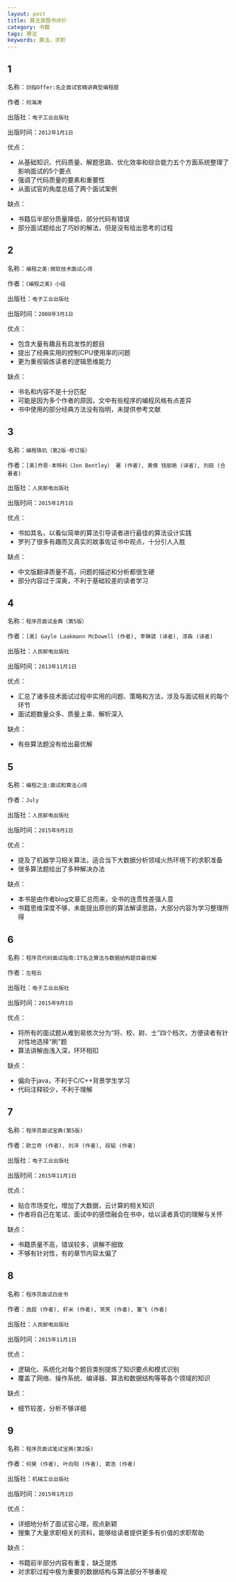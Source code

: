 ```yaml
---
layout: post
title: 算法类图书评价
category: 书籍
tags: 算法
keywords: 算法，求职
---
```



## 1
名称：`剑指Offer:名企面试官精讲典型编程题`

作者：`何海涛`

出版社：`电子工业出版社`

出版时间：`2012年1月1日`

优点：

 * 从基础知识、代码质量、解题思路、优化效率和综合能力五个方面系统整理了影响面试的5个要点
 * 强调了代码质量的要素和重要性
 * 从面试官的角度总结了两个面试案例

缺点：

* 书籍后半部分质量降低，部分代码有错误
* 部分面试题给出了巧妙的解法，但是没有给出思考的过程

## 2
名称：`编程之美:微软技术面试心得`

作者：`《编程之美》小组`

出版社：`电子工业出版社`

出版时间：`2008年3月1日`

优点：

* 包含大量有趣且有启发性的题目
* 提出了经典实用的控制CPU使用率的问题
* 更为重视锻炼读者的逻辑思维能力

缺点：

* 书名和内容不是十分匹配
* 可能是因为多个作者的原因，文中有些程序的编程风格有点差异
* 书中使用的部分经典方法没有指明，未提供参考文献

## 3
名称：`编程珠玑（第2版·修订版）`

作者：`[美]乔恩·本特利（Jon Bentley） 著 (作者), 黄倩 钱丽艳 (译者), 刘田 (合著者)`

出版社：`人民邮电出版社`

出版时间：`2015年1月1日`

优点：

* 书如其名，以看似简单的算法引导读者进行最佳的算法设计实践
* 罗列了很多有趣而又真实的故事佐证书中观点，十分引人入胜

缺点：

* 中文版翻译质量不高，问题的描述和分析都很生硬
* 部分内容过于深奥，不利于基础较差的读者学习

## 4 
名称：`程序员面试金典（第5版）`

作者：`[美] Gayle Laakmann McDowell (作者), 李琳骁 (译者), 漆犇 (译者)`

出版社：`人民邮电出版社`

出版时间：`2013年11月1日`

优点：

* 汇总了诸多技术面试过程中实用的问题、策略和方法，涉及与面试相关的每个环节
* 面试题数量众多、质量上乘、解析深入

缺点：

* 有些算法题没有给出最优解

## 5
名称：`编程之法:面试和算法心得`

作者：`July`

出版社：`人民邮电出版社`

出版时间：`2015年9月1日`

优点：

* 提及了机器学习相关算法，适合当下大数据分析领域火热环境下的求职准备
* 很多算法题给出了多种解决办法

缺点：

* 本书是由作者blog文章汇总而来，全书的连贯性差强人意
* 书籍思维深度不够，未能提出原创的算法解读思路，大部分内容为学习整理所得

## 6
名称：`程序员代码面试指南:IT名企算法与数据结构题目最优解`

作者：`左程云`

出版社：`电子工业出版社`

出版时间：`2015年9月1日`

优点：

* 将所有的面试题从难到易依次分为“将、校、尉、士”四个档次，方便读者有针对性地选择“刷”题
* 算法讲解由浅入深，环环相扣

缺点：

* 偏向于java，不利于C/C++背景学生学习
* 代码注释较少，不利于理解


## 7
名称：`程序员面试宝典(第5版)`

作者：`欧立奇 (作者), 刘洋 (作者), 段韬 (作者)`

出版社：`电子工业出版社`

出版时间：`2015年11月1日`

优点：

* 贴合市场变化，增加了大数据，云计算的相关知识
* 作者将自己在笔试、面试中的感悟融会在书中，给以读者真切的理解与关怀

缺点：

* 书籍质量不高，错误较多，讲解不细致
* 不够有针对性，有的章节内容太偏了

## 8
名称：`程序员面试白皮书`

作者：`逸超 (作者), 虾米 (作者), 笑笑 (作者), 董飞 (作者)`

出版社：`人民邮电出版社`

出版时间：`2015年11月1日`

优点：

* 逻辑化、系统化对每个题目类别提炼了知识要点和模式识别
* 覆盖了网络、操作系统、编译器、算法和数据结构等等各个领域的知识

缺点：

* 细节较差，分析不够详细

## 9
名称：`程序员面试笔试宝典(第2版)`

作者：`何昊 (作者), 叶向阳 (作者), 窦浩 (作者)`

出版社：`机械工业出版社`

出版时间：`2015年1月1日`

优点：

* 详细地分析了面试官心理，观点新颖
* 搜集了大量求职相关的资料，能够给读者提供更多有价值的求职帮助

缺点：

* 书籍前半部分内容有重复，缺乏提炼
* 对求职过程中极为重要的数据结构与算法部分不够重视

